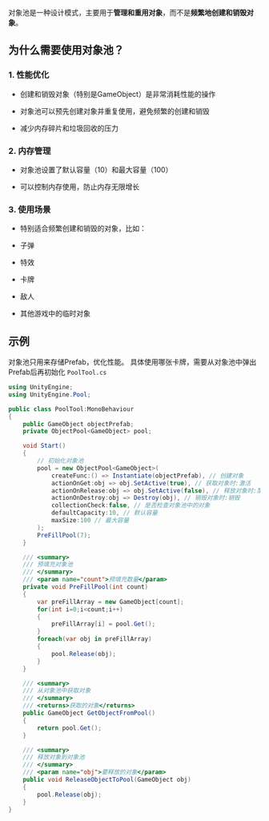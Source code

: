 对象池是一种设计模式，主要用于**管理和重用对象**，而不是**频繁地创建和销毁对象**。

## 为什么需要使用对象池？

### 1. 性能优化

- 创建和销毁对象（特别是GameObject）是非常消耗性能的操作

- 对象池可以预先创建对象并重复使用，避免频繁的创建和销毁

- 减少内存碎片和垃圾回收的压力

### 2. 内存管理

- 对象池设置了默认容量（10）和最大容量（100）

- 可以控制内存使用，防止内存无限增长

### 3. 使用场景

- 特别适合频繁创建和销毁的对象，比如：

- 子弹

- 特效

- 卡牌

- 敌人

- 其他游戏中的临时对象


## 示例

对象池只用来存储Prefab，优化性能。
具体使用哪张卡牌，需要从对象池中弹出Prefab后再初始化
`PoolTool.cs`
```csharp
using UnityEngine;
using UnityEngine.Pool;

public class PoolTool:MonoBehaviour
{
    public GameObject objectPrefab;
    private ObjectPool<GameObject> pool;

    void Start()
    {
        // 初始化对象池
        pool = new ObjectPool<GameObject>(
            createFunc:() => Instantiate(objectPrefab), // 创建对象
            actionOnGet:obj => obj.SetActive(true), // 获取对象时:激活
            actionOnRelease:obj => obj.SetActive(false), // 释放对象时:禁用
            actionOnDestroy:obj => Destroy(obj), // 销毁对象时:销毁
            collectionCheck:false, // 是否检查对象池中的对象
            defaultCapacity:10, // 默认容量
            maxSize:100 // 最大容量
        );
        PreFillPool(7);
    }

    /// <summary>
    /// 预填充对象池
    /// </summary>
    /// <param name="count">预填充数量</param>
    private void PreFillPool(int count)
    {
        var preFillArray = new GameObject[count];
        for(int i=0;i<count;i++)
        {
            preFillArray[i] = pool.Get();
        }
        foreach(var obj in preFillArray)
        {
            pool.Release(obj);
        }
    }

    /// <summary>
    /// 从对象池中获取对象
    /// </summary>
    /// <returns>获取的对象</returns>   
    public GameObject GetObjectFromPool()
    {
        return pool.Get();
    }

    /// <summary>
    /// 释放对象到对象池
    /// </summary>
    /// <param name="obj">要释放的对象</param>
    public void ReleaseObjectToPool(GameObject obj)
    {
        pool.Release(obj);
    }
}
```